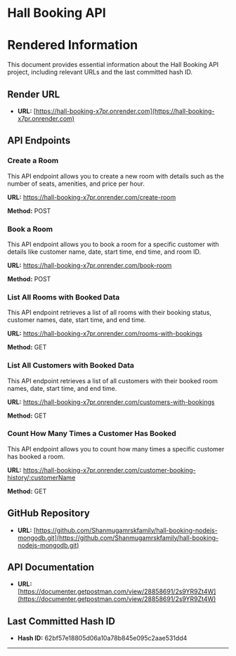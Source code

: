 # Hall Booking API

# Rendered Information

This document provides essential information about the Hall Booking API project, including relevant URLs and the last committed hash ID.

## Render URL

- **URL:** [https://hall-booking-x7pr.onrender.com](https://hall-booking-x7pr.onrender.com)

## API Endpoints

### Create a Room

This API endpoint allows you to create a new room with details such as the number of seats, amenities, and price per hour.

**URL:** https://hall-booking-x7pr.onrender.com/create-room

**Method:** POST

### Book a Room

This API endpoint allows you to book a room for a specific customer with details like customer name, date, start time, end time, and room ID.

**URL:** https://hall-booking-x7pr.onrender.com/book-room

**Method:** POST

### List All Rooms with Booked Data

This API endpoint retrieves a list of all rooms with their booking status, customer names, date, start time, and end time.

**URL:** https://hall-booking-x7pr.onrender.com/rooms-with-bookings

**Method:** GET

### List All Customers with Booked Data

This API endpoint retrieves a list of all customers with their booked room names, date, start time, and end time.

**URL:** https://hall-booking-x7pr.onrender.com/customers-with-bookings

**Method:** GET

### Count How Many Times a Customer Has Booked

This API endpoint allows you to count how many times a specific customer has booked a room.

**URL:** https://hall-booking-x7pr.onrender.com/customer-booking-history/:customerName

**Method:** GET

## GitHub Repository

- **URL:** [https://github.com/Shanmugamrskfamily/hall-booking-nodejs-mongodb.git](https://github.com/Shanmugamrskfamily/hall-booking-nodejs-mongodb.git)

## API Documentation

- **URL:** [https://documenter.getpostman.com/view/28858691/2s9YR9Zt4W](https://documenter.getpostman.com/view/28858691/2s9YR9Zt4W)

## Last Committed Hash ID

- **Hash ID:** 62bf57e18805d06a10a78b845e095c2aae531dd4

---
